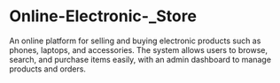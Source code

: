 # Online-Electronic-_Store
An online platform for selling and buying electronic products such as phones, laptops, and accessories. The system allows users to browse, search, and purchase items easily, with an admin dashboard to manage products and orders.
